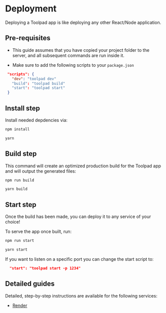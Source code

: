 # Deployment

<p class="description">Deploying a Toolpad app is like deploying any other React/Node application.</p>

## Pre-requisites

- This guide assumes that you have copied your project folder to the server, and all subsequent commands are run inside it.

- Make sure to add the following scripts to your `package.json`

```json
 "scripts": {
   "dev": "toolpad dev"
   "build": "toolpad build"
   "start": "toolpad start"
 }
```

## Install step

Install needed depdencies via:

<codeblock storageKey="toolpad-deploy-package-manager">

```bash npm
npm install
```

```bash yarn
yarn
```

</codeblock>

## Build step

This command will create an optimized production build for the Toolpad app and will output the generated files:

<codeblock storageKey="toolpad-deploy-package-manager">

```bash npm
npm run build
```

```bash yarn
yarn build
```

</codeblock>

## Start step

Once the build has been made, you can deploy it to any service of your choice!

To serve the app once built, run:

<codeblock storageKey="toolpad-deploy-package-manager">

```bash npm
npm run start
```

```bash yarn
yarn start
```

</codeblock>

If you want to listen on a specific port you can change the start script to:

```json
  "start": "toolpad start -p 1234"
```

## Detailed guides

Detailed, step-by-step instructions are available for the following services:

- [Render](/toolpad/how-to-guides/render-deploy/)
